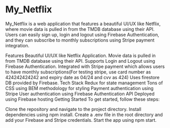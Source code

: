 # My_Netflix

My_Netflix is a web application that features a beautiful UI/UX like Netflix, where movie data is pulled in from the TMDB database using their API. Users can easily sign up, login and logout using Firebase Authentication, and they can subscribe to monthly subscriptions using Stripe payment integration.

Features
Beautiful UI/UX like Netflix Application.
Movie data is pulled in from TMDB database using their API.
Supports Login and Logout using Firebase Authentication.
Integrated with Stripe payment which allows users to have monthly subscriptions(For testing stripe, use card number as 424242424242 and expiry date as 04/24 and cvv as 424)
Uses firestore DB provided by Firebase.
Tech Stack
Redux for state management
Tons of CSS using BEM methodology for styling
Payment authentication using Stripe
User authentication using Firebase Authentication API
Deployed using Firebase hosting
Getting Started
To get started, follow these steps:

Clone the repository and navigate to the project directory.
Install dependencies using npm install.
Create a .env file in the root directory and add your Firebase and Stripe credentials.
Start the app using npm start.
